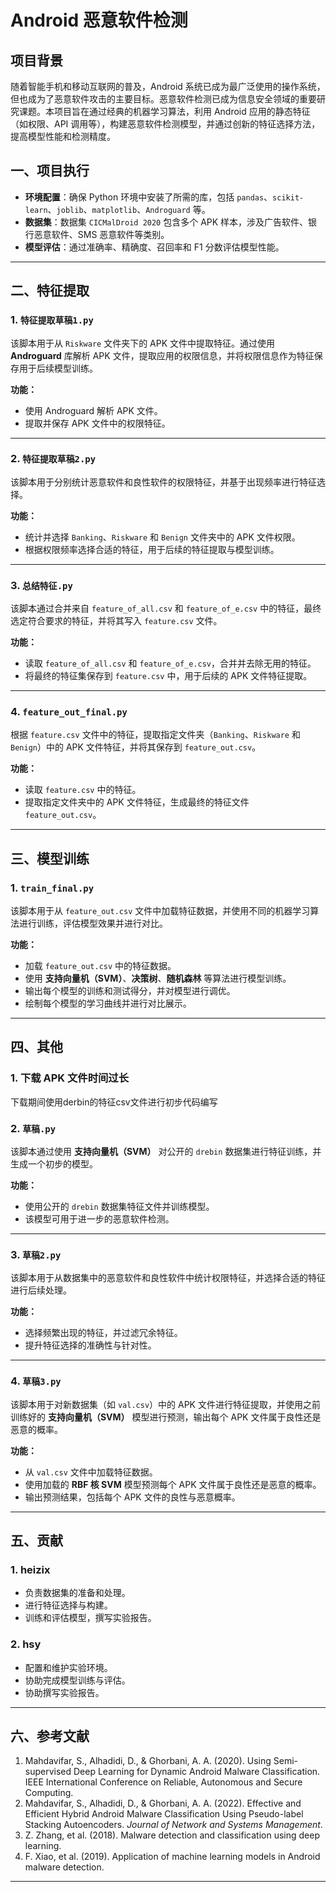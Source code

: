 # Android 恶意软件检测

## 项目背景

随着智能手机和移动互联网的普及，Android 系统已成为最广泛使用的操作系统，但也成为了恶意软件攻击的主要目标。恶意软件检测已成为信息安全领域的重要研究课题。本项目旨在通过经典的机器学习算法，利用 Android 应用的静态特征（如权限、API 调用等），构建恶意软件检测模型，并通过创新的特征选择方法，提高模型性能和检测精度。
## 一、项目执行

- **环境配置**：确保 Python 环境中安装了所需的库，包括 `pandas`、`scikit-learn`、`joblib`、`matplotlib`、`Androguard` 等。
- **数据集**：数据集 `CICMalDroid 2020` 包含多个 APK 样本，涉及广告软件、银行恶意软件、SMS 恶意软件等类别。
- **模型评估**：通过准确率、精确度、召回率和 F1 分数评估模型性能。

---


## 二、特征提取

### 1. `特征提取草稿1.py`
该脚本用于从 `Riskware` 文件夹下的 APK 文件中提取特征。通过使用 **Androguard** 库解析 APK 文件，提取应用的权限信息，并将权限信息作为特征保存用于后续模型训练。

**功能：**
- 使用 Androguard 解析 APK 文件。
- 提取并保存 APK 文件中的权限特征。

---

### 2. `特征提取草稿2.py`
该脚本用于分别统计恶意软件和良性软件的权限特征，并基于出现频率进行特征选择。

**功能：**
- 统计并选择 `Banking`、`Riskware` 和 `Benign` 文件夹中的 APK 文件权限。
- 根据权限频率选择合适的特征，用于后续的特征提取与模型训练。

---

### 3. `总结特征.py`
该脚本通过合并来自 `feature_of_all.csv` 和 `feature_of_e.csv` 中的特征，最终选定符合要求的特征，并将其写入 `feature.csv` 文件。

**功能：**
- 读取 `feature_of_all.csv` 和 `feature_of_e.csv`，合并并去除无用的特征。
- 将最终的特征集保存到 `feature.csv` 中，用于后续的 APK 文件特征提取。

---

### 4. `feature_out_final.py`
根据 `feature.csv` 文件中的特征，提取指定文件夹（`Banking`、`Riskware` 和 `Benign`）中的 APK 文件特征，并将其保存到 `feature_out.csv`。

**功能：**
- 读取 `feature.csv` 中的特征。
- 提取指定文件夹中的 APK 文件特征，生成最终的特征文件 `feature_out.csv`。

---

## 三、模型训练

### 1. `train_final.py`
该脚本用于从 `feature_out.csv` 文件中加载特征数据，并使用不同的机器学习算法进行训练，评估模型效果并进行对比。

**功能：**
- 加载 `feature_out.csv` 中的特征数据。
- 使用 **支持向量机（SVM）**、**决策树**、**随机森林** 等算法进行模型训练。
- 输出每个模型的训练和测试得分，并对模型进行调优。
- 绘制每个模型的学习曲线并进行对比展示。

---

## 四、其他

### 1. 下载 APK 文件时间过长
下载期间使用derbin的特征csv文件进行初步代码编写

### 2. `草稿.py`
该脚本通过使用 **支持向量机（SVM）** 对公开的 `drebin` 数据集进行特征训练，并生成一个初步的模型。

**功能：**
- 使用公开的 `drebin` 数据集特征文件并训练模型。
- 该模型可用于进一步的恶意软件检测。

---

### 3. `草稿2.py`
该脚本用于从数据集中的恶意软件和良性软件中统计权限特征，并选择合适的特征进行后续处理。

**功能：**
- 选择频繁出现的特征，并过滤冗余特征。
- 提升特征选择的准确性与针对性。

---
### 4. `草稿3.py`
该脚本用于对新数据集（如 `val.csv`）中的 APK 文件进行特征提取，并使用之前训练好的 **支持向量机（SVM）** 模型进行预测，输出每个 APK 文件属于良性还是恶意的概率。

**功能：**
- 从 `val.csv` 文件中加载特征数据。
- 使用加载的 **RBF 核 SVM** 模型预测每个 APK 文件属于良性还是恶意的概率。
- 输出预测结果，包括每个 APK 文件的良性与恶意概率。

---


## 五、贡献

### 1. **heizix**
- 负责数据集的准备和处理。
- 进行特征选择与构建。
- 训练和评估模型，撰写实验报告。

### 2. **hsy**
- 配置和维护实验环境。
- 协助完成模型训练与评估。
- 协助撰写实验报告。

---

## 六、参考文献

1. Mahdavifar, S., Alhadidi, D., & Ghorbani, A. A. (2020). Using Semi-supervised Deep Learning for Dynamic Android Malware Classification. IEEE International Conference on Reliable, Autonomous and Secure Computing.
2. Mahdavifar, S., Alhadidi, D., & Ghorbani, A. A. (2022). Effective and Efficient Hybrid Android Malware Classification Using Pseudo-label Stacking Autoencoders. *Journal of Network and Systems Management*.
3. Z. Zhang, et al. (2018). Malware detection and classification using deep learning.
4. F. Xiao, et al. (2019). Application of machine learning models in Android malware detection.

---

